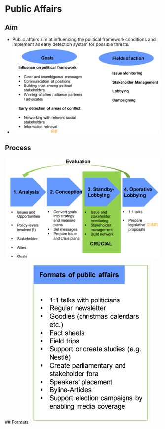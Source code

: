# Public Affairs 
## Aim 
- Public affairs aim at influencing the political framework conditions and implement an early detection system for possible threats.
- <img src="https://github.com/ICH-BIN-HXM/images_Leadership_Business_Communication/blob/main/Scrennshot_2024-01-20_20-23-51.png?raw=" width="600" /> 
## Process 
<img src="https://github.com/ICH-BIN-HXM/images_Leadership_Business_Communication/blob/main/Scrennshot_2024-01-20_20-25-20.png?raw=" width="600" /> 
## Formats 
<img src="https://github.com/ICH-BIN-HXM/images_Leadership_Business_Communication/blob/main/Scrennshot_2024-01-20_20-26-28.png?raw=" width="400" /> 
